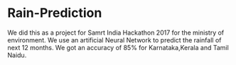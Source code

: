 # Rain-Prediction

We did this as a project for Samrt India Hackathon 2017 for the ministry of environment. We use an artificial Neural Network to predict the rainfall of next 12 months. 
We got an accuracy of 85% for Karnataka,Kerala and Tamil Naidu.
